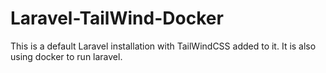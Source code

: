 # Laravel-TailWind-Docker
This is a default Laravel installation with TailWindCSS added to it. It is also using docker to run laravel.
